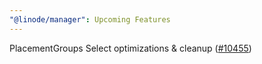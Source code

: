 ```yaml
---
"@linode/manager": Upcoming Features
---
```


PlacementGroups Select optimizations & cleanup ([#10455](https://github.com/linode/manager/pull/10455))

